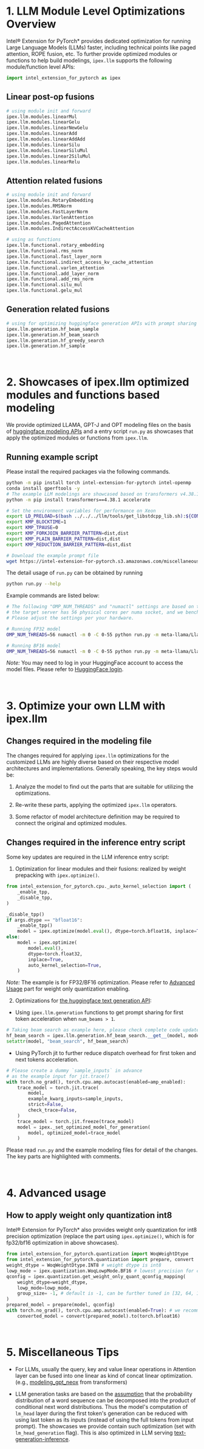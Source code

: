 ﻿# 1. LLM Module Level Optimizations Overview

Intel® Extension for PyTorch* provides dedicated optimization for running Large Language Models (LLMs) faster, including technical points like paged attention, ROPE fusion, etc. 
To further provide optimized modules or functions to help build modelings, `ipex.llm` supports the following module/function level APIs:

```python
import intel_extension_for_pytorch as ipex
```

## Linear post-op fusions

```python
# using module init and forward
ipex.llm.modules.linearMul
ipex.llm.modules.linearGelu
ipex.llm.modules.linearNewGelu
ipex.llm.modules.linearAdd
ipex.llm.modules.linearAddAdd
ipex.llm.modules.linearSilu
ipex.llm.modules.linearSiluMul
ipex.llm.modules.linear2SiluMul
ipex.llm.modules.linearRelu
```

##  Attention related fusions

```python
# using module init and forward
ipex.llm.modules.RotaryEmbedding
ipex.llm.modules.RMSNorm
ipex.llm.modules.FastLayerNorm
ipex.llm.modules.VarlenAttention
ipex.llm.modules.PagedAttention
ipex.llm.modules.IndirectAccessKVCacheAttention

# using as functions
ipex.llm.functional.rotary_embedding
ipex.llm.functional.rms_norm
ipex.llm.functional.fast_layer_norm
ipex.llm.functional.indirect_access_kv_cache_attention
ipex.llm.functional.varlen_attention
ipex.llm.functional.add_layer_norm
ipex.llm.functional.add_rms_norm
ipex.llm.functional.silu_mul
ipex.llm.functional.gelu_mul
```

## Generation related fusions

```python
# using for optimizing huggingface generation APIs with prompt sharing
ipex.llm.generation.hf_beam_sample
ipex.llm.generation.hf_beam_search
ipex.llm.generation.hf_greedy_search
ipex.llm.generation.hf_sample
```

<br>

# 2. Showcases of ipex.llm optimized modules and functions based modeling

We provide optimized LLAMA, GPT-J and OPT modeling files on the basis of [huggingface modeling APIs](https://huggingface.co/docs/transformers/en/main_classes/model) and a entry script `run.py` as showcases that apply the optimized modules or functions from `ipex.llm`.

## Running example script

Please install the required packages via the following commands.

```bash
python -m pip install torch intel-extension-for-pytorch intel-openmp
conda install gperftools -y
# The example LLM modelings are showcased based on transformers v4.38.1
python -m pip install transformers==4.38.1 accelerate

# Set the environment variables for performance on Xeon
export LD_PRELOAD=$(bash ../../../llm/tools/get_libstdcpp_lib.sh):${CONDA_PREFIX}/lib/libiomp.so:${CONDA_PREFIX}/lib/libtcmalloc.so:${LD_PRELOAD}
export KMP_BLOCKTIME=1
export KMP_TPAUSE=0
export KMP_FORKJOIN_BARRIER_PATTERN=dist,dist
export KMP_PLAIN_BARRIER_PATTERN=dist,dist
export KMP_REDUCTION_BARRIER_PATTERN=dist,dist

# Download the example prompt file
wget https://intel-extension-for-pytorch.s3.amazonaws.com/miscellaneous/llm/prompt.json
```

The detail usage of `run.py` can be obtained by running

```bash
python run.py --help
```

Example commands are listed below:

```bash
# The following "OMP_NUM_THREADS" and "numactl" settings are based on the assumption that
# the target server has 56 physical cores per numa socket, and we benchmark with 1 socket.
# Please adjust the settings per your hardware.

# Running FP32 model
OMP_NUM_THREADS=56 numactl -m 0 -C 0-55 python run.py -m meta-llama/Llama-2-7b-hf --dtype float32

# Running BF16 model
OMP_NUM_THREADS=56 numactl -m 0 -C 0-55 python run.py -m meta-llama/Llama-2-7b-hf --dtype bfloat16
```

*Note:* You may need to log in your HuggingFace account to access the model files. Please refer to [HuggingFace login](https://huggingface.co/docs/huggingface_hub/quick-start#login).

<br>

# 3. Optimize your own LLM with ipex.llm

## Changes required in the modeling file

The changes required for applying `ipex.llm` optimizations for the customized LLMs are highly diverse based on their respective model architectures and implementations.
Generally speaking, the key steps would be:

1. Analyze the model to find out the parts that are suitable for utilizing the optimizations.

2. Re-write these parts, applying the optimized `ipex.llm` operators.

3. Some refactor of model architecture definition may be required to connect the original and optimized modules.

## Changes required in the inference entry script

Some key updates are required in the LLM inference entry script:

1. Optimization for linear modules and their fusions: realized by weight prepacking with `ipex.optimize()`.

```python
from intel_extension_for_pytorch.cpu._auto_kernel_selection import (
    _enable_tpp,
    _disable_tpp,
)

_disable_tpp()
if args.dtype == "bfloat16":
    _enable_tpp()
    model = ipex.optimize(model.eval(), dtype=torch.bfloat16, inplace=True)
else:
    model = ipex.optimize(
        model.eval(),
        dtype=torch.float32,
        inplace=True,
        auto_kernel_selection=True,
    )
```

*Note:* The example is for FP32/BF16 optimization.
Please refer to [Advanced Usage](#4-advanced-usage) part for weight only quantization enabling.

2. Optimizations for [the huggingface text generation API](https://huggingface.co/docs/transformers/en/main_classes/text_generation):

- Using `ipex.llm.generation` functions to get prompt sharing for first token acceleration when `num_beams > 1`.

```python
# Taking beam search as example here, please check complete code updates in run.py
hf_beam_search = ipex.llm.generation.hf_beam_search.__get__(model, model.__class__)
setattr(model, "beam_search", hf_beam_search)
```

- Using PyTorch jit to further reduce dispatch overhead for first token and next tokens acceleration.

```python
# Please create a dummy `sample_inputs` in advance 
# as the example input for jit.trace()
with torch.no_grad(), torch.cpu.amp.autocast(enabled=amp_enabled):
    trace_model = torch.jit.trace(
        model,
        example_kwarg_inputs=sample_inputs,
        strict=False,
        check_trace=False,
    )
    trace_model = torch.jit.freeze(trace_model)
    model = ipex._set_optimized_model_for_generation(
        model, optimized_model=trace_model
    )
```

Please read `run.py` and the example modeling files for detail of the changes.
The key parts are highlighted with comments.

<br>

# 4. Advanced usage

## How to apply weight only quantization int8

Intel® Extension for PyTorch* also provides weight only quantization for int8 precision optimization
(replace the part using `ipex.optimize()`, which is for fp32/bf16 optimization in above showcases).

```python
from intel_extension_for_pytorch.quantization import WoqWeightDtype
from intel_extension_for_pytorch.quantization import prepare, convert
weight_dtype = WoqWeightDtype.INT8 # weight dtype is int8
lowp_mode = ipex.quantization.WoqLowpMode.BF16 # lowest precision for computation
qconfig = ipex.quantization.get_weight_only_quant_qconfig_mapping(
    weight_dtype=weight_dtype,
    lowp_mode=lowp_mode,
    group_size= -1, # default is -1, can be further tuned in [32, 64, 128, 256, 512] (recommend) for better accuracy if needed
)
prepared_model = prepare(model, qconfig)
with torch.no_grad(), torch.cpu.amp.autocast(enabled=True): # we recommend to use quantization with AMP for better perf
    converted_model = convert(prepared_model).to(torch.bfloat16)
```

<br>

# 5. Miscellaneous Tips

- For LLMs, usually the query, key and value linear operations in Attention layer can be fused into one linear as kind of concat linear optimization. (e.g., [modeling_gpt_neox](https://github.com/huggingface/transformers/blob/main/src/transformers/models/gpt_neox/modeling_gpt_neox.py#L175) from transformers)
 
- LLM generation tasks are based on the [assumption](https://huggingface.co/blog/how-to-generate) that the probability distribution of a word sequence can be decomposed into the product of conditional next word distributions.
Thus the model's computation of `lm_head` layer during the first token's generation can be reduced with using last token as its inputs (instead of using the full tokens from input prompt).
The showcases we provide contain such optimization (set with `lm_head_generation` flag). This is also optimized in LLM serving [text-generation-inference](https://github.com/huggingface/text-generation-inference/blob/main/server/text_generation_server/models/custom_modeling/flash_llama_modeling.py#L419).